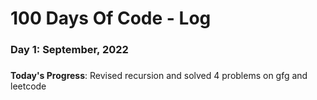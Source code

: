# 100 Days Of Code - Log

### Day 1: September, 2022 
#####

**Today's Progress**: Revised recursion and solved 4 problems on gfg and leetcode
